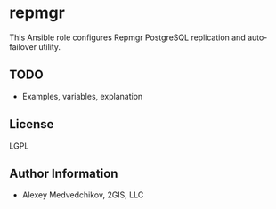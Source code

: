 repmgr
======

This Ansible role configures Repmgr PostgreSQL replication and auto-failover utility.

TODO
-------

* Examples, variables, explanation

License
-------

LGPL

Author Information
------------------

- Alexey Medvedchikov, 2GIS, LLC

